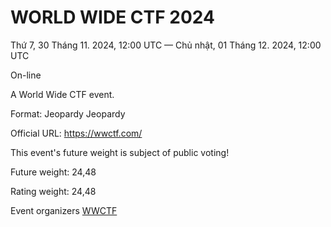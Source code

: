 # WORLD WIDE CTF 2024

Thứ 7, 30 Tháng 11. 2024, 12:00 UTC — Chủ nhật, 01 Tháng 12. 2024, 12:00 UTC

On-line

A World Wide CTF event.

Format: Jeopardy Jeopardy

Official URL: https://wwctf.com/

This event's future weight is subject of public voting!

Future weight: 24,48

Rating weight: 24,48

Event organizers
[WWCTF](https://ctftime.org/event/2572)

